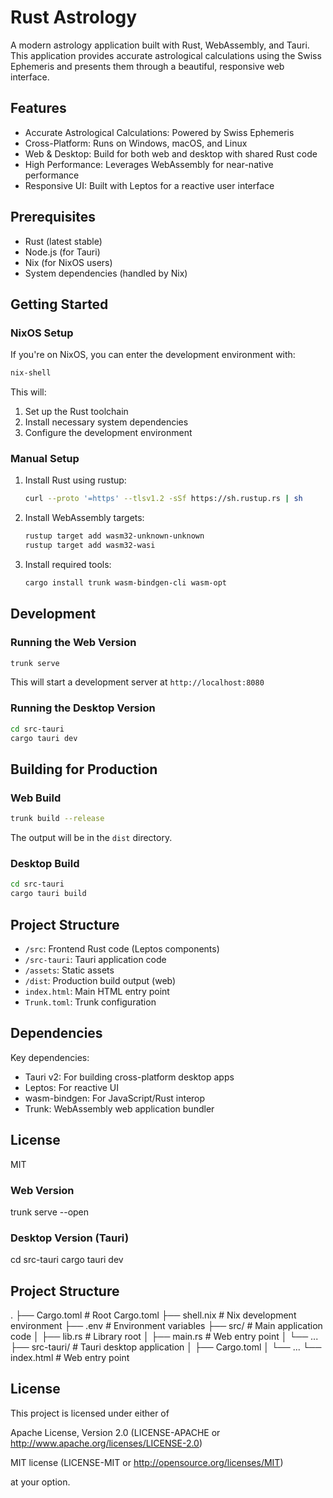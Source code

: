 # Rust Astrology

A modern astrology application built with Rust, WebAssembly, and Tauri. This application provides accurate astrological calculations using the Swiss Ephemeris and presents them through a beautiful, responsive web interface.

## Features

- Accurate Astrological Calculations: Powered by Swiss Ephemeris
- Cross-Platform: Runs on Windows, macOS, and Linux
- Web & Desktop: Build for both web and desktop with shared Rust code
- High Performance: Leverages WebAssembly for near-native performance
- Responsive UI: Built with Leptos for a reactive user interface

## Prerequisites

- Rust (latest stable)
- Node.js (for Tauri)
- Nix (for NixOS users)
- System dependencies (handled by Nix)

## Getting Started

### NixOS Setup

If you're on NixOS, you can enter the development environment with:

```bash
nix-shell
```

This will:
1. Set up the Rust toolchain
2. Install necessary system dependencies
3. Configure the development environment

### Manual Setup

1. Install Rust using rustup:
   ```bash
   curl --proto '=https' --tlsv1.2 -sSf https://sh.rustup.rs | sh
   ```

2. Install WebAssembly targets:
   ```bash
   rustup target add wasm32-unknown-unknown
   rustup target add wasm32-wasi
   ```

3. Install required tools:
   ```bash
   cargo install trunk wasm-bindgen-cli wasm-opt
   ```

## Development

### Running the Web Version

```bash
trunk serve
```

This will start a development server at `http://localhost:8080`

### Running the Desktop Version

```bash
cd src-tauri
cargo tauri dev
```

## Building for Production

### Web Build

```bash
trunk build --release
```

The output will be in the `dist` directory.

### Desktop Build

```bash
cd src-tauri
cargo tauri build
```

## Project Structure

- `/src`: Frontend Rust code (Leptos components)
- `/src-tauri`: Tauri application code
- `/assets`: Static assets
- `/dist`: Production build output (web)
- `index.html`: Main HTML entry point
- `Trunk.toml`: Trunk configuration

## Dependencies

Key dependencies:
- Tauri v2: For building cross-platform desktop apps
- Leptos: For reactive UI
- wasm-bindgen: For JavaScript/Rust interop
- Trunk: WebAssembly web application bundler

## License

MIT

### Web Version

  trunk serve --open

### Desktop Version (Tauri)

  cd src-tauri
  cargo tauri dev

## Project Structure

.
├── Cargo.toml           # Root Cargo.toml
├── shell.nix            # Nix development environment
├── .env                 # Environment variables
├── src/                 # Main application code
│   ├── lib.rs           # Library root
│   ├── main.rs          # Web entry point
│   └── ...
├── src-tauri/           # Tauri desktop application
│   ├── Cargo.toml
│   └── ...
└── index.html           # Web entry point

## License

This project is licensed under either of

  Apache License, Version 2.0
  (LICENSE-APACHE or http://www.apache.org/licenses/LICENSE-2.0)

  MIT license
  (LICENSE-MIT or http://opensource.org/licenses/MIT)

at your option.